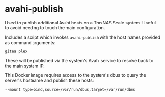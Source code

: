 # avahi-publish

Used to publish additional Avahi hosts on a TrusNAS Scale system. Useful to avoid needing to touch the main configuration.

Includes a script which invokes `avahi-publish` with the host names provided as command arguments:

```
gitea plex
```

These will be published via the system's Avahi service to resolve back to the main system IP.

This Docker image requires access to the system's dbus to query the server's hostname and publish these hosts:

```
--mount type=bind,source=/var/run/dbus,target=/var/run/dbus
```

